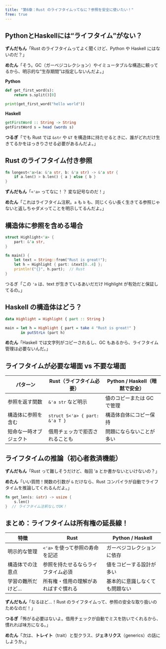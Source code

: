 ```yaml
---
title: "第6章：Rust のライフタイムってなに？参照を安全に使いたい！"
free: true
---
```


## PythonとHaskellには“ライフタイム”がない？

**ずんだもん**「Rust のライフタイムってよく聞くけど、Python や Haskell にはないのだ？」

**めたん**「そう。GC（ガーベジコレクション）やイミュータブルな構造に頼ってるから、明示的な“生存期間”は指定しないんだよ。」

**Python**
```python
def get_first_word(s):
    return s.split()[0]

print(get_first_word("hello world"))
```

**Haskell**
```haskell
getFirstWord :: String -> String
getFirstWord s = head (words s)
```

**つるぎ**「でも Rust では `&str` や `&T` を構造体に持たせるときに、誰がどれだけ生きてるかをはっきりさせる必要があるんだよ。」

## Rust のライフタイム付き参照

```rust
fn longest<'a>(a: &'a str, b: &'a str) -> &'a str {
    if a.len() > b.len() { a } else { b }
}
```

**ずんだもん**「`<'a>` ってなに！？ 変な記号なのだ！」

**めたん**「これはライフタイム注釈。`a` も `b` も、同じくらい長く生きてる参照じゃないと返しちゃダメってことを明示してるんだよ。」

## 構造体に参照を含める場合

```rust
struct Highlight<'a> {
    part: &'a str,
}

fn main() {
    let text = String::from("Rust is great!");
    let h = Highlight { part: &text[0..4] };
    println!("{}", h.part);  // Rust
}
```

つるぎ「この `'a` は、text が生きているあいだだけ Highlight が有効だと保証してるの。」

## Haskell の構造体はどう？

```haskell
data Highlight = Highlight { part :: String }

main = let h = Highlight { part = take 4 "Rust is great!" }
       in putStrLn (part h)
```

**めたん**「Haskell では文字列がコピーされるし、GC もあるから、ライフタイム管理は必要ないんだ。」

## ライフタイムが必要な場面 vs 不要な場面

| パターン        | Rust（ライフタイム必要）                 | Python / Haskell（暗黙で安全） |
| ----------- | ------------------------------ | ----------------------- |
| 参照を返す関数     | `&'a str` など明示                 | 値のコピーまたは GCで管理          |
| 構造体に参照を含む   | `struct S<'a> { part: &'a T }` | 構造体自体にコピー保持             |
| 短命な一時オブジェクト | 借用チェッカで拒否されることも                | 問題にならないことが多い            |


## ライフタイムの推論（初心者救済機能）

**ずんだもん**「Rust って難しそうだけど、毎回 'a とか書かないといけないの？」

**めたん**「いい質問！関数の引数が `&` だけなら、Rust コンパイラが自動でライフタイムを推論してくれるんだよ。」

```rust
fn get_len(s: &str) -> usize {
    s.len()
}  // ライフタイム注釈なしでOK！
```

## まとめ：ライフタイムは所有権の延長線！

| 特徴        | Rust                | Python / Haskell |
| --------- | ------------------- | ---------------- |
| 明示的な管理    | `<'a>` を使って参照の寿命を記述 | ガーベジコレクションに依存    |
| 構造体での注意点  | 参照を持たせるならライフタイム必須   | 値をコピーする設計が多い     |
| 学習の難所だけど… | 所有権・借用の理解があればすぐ慣れる  | 基本的に意識しなくても問題ない  |

**ずんだもん**「なるほど…！Rust のライフタイムって、参照の安全な取り扱いのためなのだ！」

**つるぎ**「怖がる必要はないよ。借用チェックが自動でミスを防いでくれるから、慣れれば味方になる。」

**めたん**「次は、**トレイト**（trait）と型クラス、**ジェネリクス**（generics）の話にしようか。」
